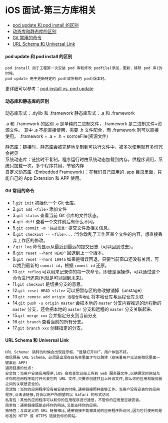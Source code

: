 # iOS 面试-第三方库相关

- [pod update 和 pod install 的区别](#pod-update-和-pod-install-的区别)
- [动态库和静态库的区别](#动态库和静态库的区别)
- [Git 常用的命令](#Git-常用的命令)
- [URL Schema 和 Universal Link](#url-schema-和-universal-link)

#### pod update 和 pod install 的区别
```
pod install 用于工程第一次安装 pod 库和修改 podfile(添加，更新，移除 pod 库)的时候。
pod update 用于更新特定的 pod(或所有的 pod)版本时。
```

更详细可以参考：[pod install vs. pod update](https://blog.csdn.net/huangyimo/article/details/85130398)

#### 动态库和静态库的区别
动态库形式：.dylib 和 .framework
静态库形式：.a 和 .framework

.a 和 .framework 的区别
.a 是单纯的二进制文件，.framework 是二进制文件+资源文件。
其中 .a 不能直接使用，需要 .h 文件配合，而 .framework 则可以直接使用。
.framework = .a + .h + sorrceFile(资源文件)

静态库：链接时，静态库会被完整地复制到可执行文件中，被多次使用就有多份冗余拷贝  
系统动态库：链接时不复制，程序运行时由系统动态加载到内存，供程序调用，系统只加载一次，多个程序共用，节省内存  
自定义动态库（Embedded Framework）：在我们自己应用的 .app 目录里面，只能自己的 App Extension 和 APP 使用。

#### Git 常用的命令
* 1.`git init` 初始化一个 Git 仓库。
* 2.`git add <file>` 添加文件
* 3.`git status` 查看当前 Git 仓库的文件状态。
* 4.`git diff` 查看一个文件前后有什么不同。
* 5.`git commit -m '描述信息'` 提交文件及相关信息。
* 6.`git checkout -- <file>...` :当你改乱了工作区某个文件的内容，想直接丢弃工作区的修改。
* 7.`git log` 命令显示从最近到最远的提交日志（可以回到过去）。
* 8.`git reset --hard HEAD^` 回退到上一个版本。
* 9.`git reset --hard 1094a` 如果是错误回退，只要当前窗口还没有关闭，可以找到最新的 `commit id`，根据 `commit id` 还原。
* 10.`git reflog` 可以用来记录你的每一次命令，即便是误操作，可以通过这个命令进行还原(也就是可以回到未来)。
* 11.`git checkout` 是切换分支的意思。
* 12.`git reset HEAD <file>` 可以把暂存区的修改撤销掉（unstage）
* 13.`git remote add origin 远程仓库地址` 将本地仓库与远程仓库关联
* 14.`git push -u origin master` 会把本地的 `master` 分支内容推送的远程新的 `master` 分支，还会把本地的 `master` 分支和远程的 `master` 分支关联起来.
* 15.`git merge xxx` 合并指定分支到当前分支
* 16.`git branch` 查看当前的所有分支。
* 17.`git branch xxx` 创建指定的分支。

#### URL Schema 和 Universal Link
```
URL Schema: 跳转的时候会出现提示框，“是够打开XX”，用户体验不好。
微信屏蔽 URL Schema，必须是出现在白名单里面才可以跳转（意味着用户无法在微信里面一键直达 APP)
通用链接的优点:
安全性：当用户安装应用程序,iOS 会检查您已经上传到 web 服务器文件,以确保您的网站允许你的应用程序能打开代表它的 URL 文件,只要你创建并且上传该文件,那么你的应用和服务器之间的关联是安全的。
灵活性：当你的应用程序没有被安装的时候,通用链接照样能够工作。当用户没有安装你的应用程序,点击该链接,将会以用户所期望的以 Safari 的形式访问
私有性：其他的应用程序可以和你的应用程序进行通信，不管你的应用是否被安装。
简单性：通用链接既能支持你的网站,又能支持你的应用。
独特性：与自定义的 URL 链接相比,通用链接不能被其他的应用程序所访问,因为它们使用的是标准的 HTTP 或 HTTPS 链接到你的网站。
```